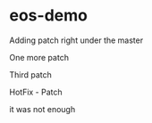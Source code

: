 # eos-demo

Adding patch right under the master

One more patch

Third patch

HotFix - Patch

it was not enough
